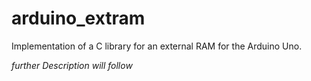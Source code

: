 # arduino_extram

Implementation of a C library for an external RAM for the Arduino Uno.

*further Description will follow*